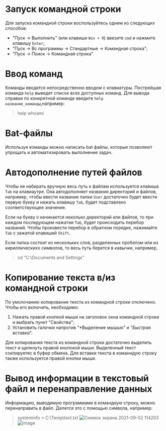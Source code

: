 # Запуск командной строки
Для запуска командной строки воспользуйтесь одним из следующих способов:
* "Пуск -> Выполнить" (или клавиши `Win + R`) ввезите `cmd` и нажмите клавишу `Enter`;
* "Пуск -> Вс программы -> Стандартные -> Командная строка";
* "Пуск -> Поиск -> Командная строка"

# Ввод команд
Команды вводятся непосредственно вводом с клавиатуры. Пострейшая команда `help` выведет список всех доступных команд. Для вывода справки по конкретной команде введите `help название_команды`,например:
> help whoami

# Bat-файлы
Используя команды можно написать bat файлы, которые позволяют упрощать и автоматизировать выполнение задач.

# Автодополнение путей файлов
Чтобы не набирать вручную весь путь к файлам используется клавиша `Tab` на клавиаутре. Она автодополняет названия директорий и файлов, например, чтобы ввести название папки `User` достаточно будет ввести первую букву и нажать клавишу `Tab`, будет подставлено соответствующее значение.

Если на букву `U` начинается неколько директорий или файлов, то при каждом последующем нажатии `Tab`, будет происходить перебор названий. Чтобы произвести перебор в обратном порядке, нажимайте `Tab` с зажатой клавишей `Shift`.

Если папка состоит из нескольких слов, разделенных пробелом или из кириллическихх символов, то весь путь берется в кавычки, например,
> cd "C:\Documents and Settings"

# Копирование текста в/из командной строки
По умолочанию копирование текста из командной строки отключено. Чтобы его включить, необходимо:
1. Нажать правой кнопкой мыши на заголовок окна командной строки и выбрать пункт "Свойства";
2. Установить галочки напротив "*Выделение мышью"  и "*Быстрая вставка*".

Для копирования текста из командной строки достаточно выделить текст и щелкнуть правой кнопокой мыши. Выделенный текст сокпируетяс в буфер обмена. Для вставки текста в команндую строку также используется правой кнопки мыши.

# Вывод информации в текстовый файл и перенаправление данных
Информацию, выводимую программами в командную строку, можно  перенаправить в файл. Делется это с помощью  символа, например:
>systeminfo > C:\Temp\text.txt
>![Снимок экрана 2021-09-02 114203](https://user-images.githubusercontent.com/89955391/131782970-28ebd53f-6d44-47ed-9228-a14e6b337f23.png)
![image](https://user-images.githubusercontent.com/89955391/131783091-4780a75a-de6a-45b6-97e5-3c6d72947cd7.png)
